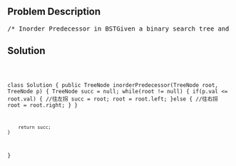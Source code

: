 <!--
<style>
  body { font-family: Arial, sans-serif; }
  .container { max-width: 100%; margin: 0 auto; padding: 10px; }
  .comment-block { max-width: 30%; background-color: #f9f9f9; padding: 10px; border-left: 5px solid #ccc; overflow-wrap: break-word; white-space: pre-wrap; }
  .code-block { background-color: #f4f4f4; padding: 10px; border: 1px solid #ddd; overflow-wrap: break-word; white-space: pre-wrap; }
</style>
-->

<div class='container'>
<h2>Problem Description</h2>
<div class='comment-block'>
<pre>
/* Inorder Predecessor in BSTGiven a binary search tree and a node in it, find the in-orderpredecessor of that node in the BST.Note: If the given node has no in-order predecessor in the tree, return null.In Binary Tree, Inorder predecessor of a node is the last node inInorder traversal of the Binary Tree.Inorder predecessor is NULL for the first node in Inorder traversal.In Binary Search Tree, Inorder predecessor of an input node can alsobe defined as the node with the largerst key smaller than the key of input node.So, it is sometimes important to find last node in sorted order.                   20                  /  \                 8   22                / \               4   12                  /  \                 10  14In the above diagram, inorder predecessor of 8 is 4,inorder predecessor of 10 is 8 and inorder predecessor of 14 is 12.*//** * Definition for a binary tree node. * public class TreeNode { *     int val; *     TreeNode left; *     TreeNode right; *     TreeNode(int x) { val = x; } * } */</pre>
</div>

<h2>Solution</h2>
<div class='code-block'>
<pre><code class='language-java'>

class Solution {
    public TreeNode inorderPredecessor(TreeNode root, TreeNode p) {
        TreeNode succ = null;
        while(root != null) {
            if(p.val <= root.val) { //往左拐
            	succ = root;
                root = root.left;
            }else { //往右拐
                root = root.right;
            }
        }
        
        return succ;
    }
}
</code></pre>
</div>
</div>
